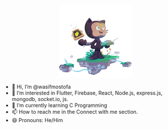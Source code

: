 <div align="center">
  <img height="200" src="https://github.com/wasifmostofa/about/blob/2b53a963a263fbfa39eac52f43397e2fe8bdbc5f/NUX-Octodex-unscreen.gif"  />
</div>

- 👋 Hi, I’m @wasifmostofa
- 👀 I’m interested in Flutter, Firebase, React, Node.js, express.js, mongodb, socket.io, js. 
- 🌱 I’m currently learning C Programming
- 📫 How to reach me in the Connect with me  section.
- 😄 Pronouns: He/Him


<!---
wasifmostofa/wasifmostofa is a ✨ special ✨ repository because its `README.md` (this file) appears on your GitHub profile.
You can click the Preview link to take a look at your changes.
--->
